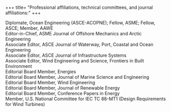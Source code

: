 +++
title= "Professional affiliations, technical committees, and journal affiliations:"
+++

Diplomate, Ocean Engineering (ASCE-ACOPNE); Fellow, ASME; Fellow, ASCE; Member, AAWE  
Editor-in-Chief, ASME Journal of Offshore Mechanics and Arctic Engineering  
Associate Editor, ASCE Journal of Waterway, Port, Coastal and Ocean Engineering  
Associate Editor, ASCE Journal of Infrastructure Systems  
Associate Editor, Wind Engineering and Science, Frontiers in Built Environment  
Editorial Board Member, Energies  
Editorial Board Member, Journal of Marine Science and Engineering  
Editorial Board Member, Wind Engineering  
Editorial Board Member, Journal of Renewable Energy  
Editorial Board Member, Conference Papers in Energy  
Member, U.S. National Committee for IEC TC 88-MT1 (Design Requirements for Wind Turbines)